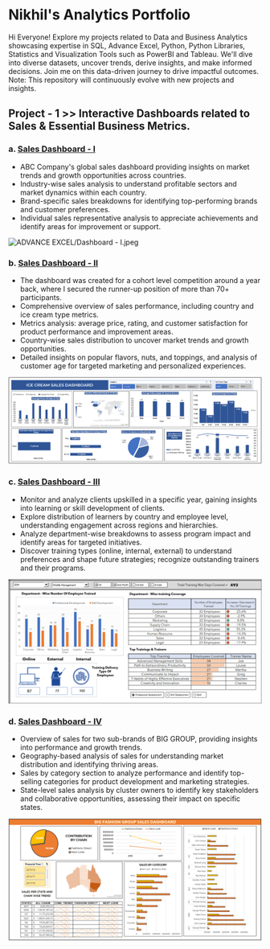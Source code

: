 # Nikhil's Analytics Portfolio
Hi Everyone! Explore my projects related to Data and Business Analytics showcasing expertise in SQL, Advance Excel, Python, Python Libraries, Statistics and Visualization Tools such as PowerBI and Tableau. We'll dive into diverse datasets, uncover trends, derive insights, and make informed decisions. Join me on this data-driven journey to drive impactful outcomes.
Note: This repository will continuously evolve with new projects and insights.

## Project - 1 >>  Interactive Dashboards related to Sales & Essential Business Metrics.

### a. [Sales Dashboard - I](https://github.com/NikhilAsudani1/Analytics-Portfolio/blob/89897dec5b36e1f4b6570b6f88e760313f31e358/ADVANCE%20EXCEL/Dashboard%20-%20I%20(Raw%20%26%20Woking%20File).xlsx)
- ABC Company's global sales dashboard providing insights on market trends and growth opportunities across countries.
- Industry-wise sales analysis to understand profitable sectors and market dynamics within each country.
- Brand-specific sales breakdowns for identifying top-performing brands and customer preferences.
- Individual sales representative analysis to appreciate achievements and identify areas for improvement or support.

![ADVANCE EXCEL/Dashboard - I.jpeg](https://drive.google.com/file/d/1uPoMqr0WcgdFr6ZlBkP0a-Oa8U_RtkMq/view?usp=drive_link)

### b. [Sales Dashboard - II](https://github.com/NikhilAsudani1/Analytics-Portfolio/blob/89897dec5b36e1f4b6570b6f88e760313f31e358/ADVANCE%20EXCEL/Dashboard%20-%20II%20(Raw%20%26%20Woking%20File).xlsx)
- The dashboard was created for a cohort level competition around a year back, where I secured the runner-up position of more than 70+ participants.
- Comprehensive overview of sales performance, including country and ice cream type metrics.
- Metrics analysis: average price, rating, and customer satisfaction for product performance and improvement areas.
- Country-wise sales distribution to uncover market trends and growth opportunities.
- Detailed insights on popular flavors, nuts, and toppings, and analysis of customer age for targeted marketing and personalized experiences.

![ADVANCE EXCEL/Dashboard - II.jpeg](https://github.com/NikhilAsudani1/Analytics-Portfolio/blob/89897dec5b36e1f4b6570b6f88e760313f31e358/ADVANCE%20EXCEL/Dashboard%20-%20II.PNG)

### c. [Sales Dashboard - III](https://github.com/NikhilAsudani1/Analytics-Portfolio/blob/89897dec5b36e1f4b6570b6f88e760313f31e358/ADVANCE%20EXCEL/Dashboard%20-%20III%20(Raw%20%26%20Woking%20File).xlsx)
- Monitor and analyze clients upskilled  in a specific year, gaining insights into learning or skill development of clients.
- Explore distribution of learners by country and employee level, understanding engagement across regions and hierarchies.
- Analyze department-wise breakdowns to assess program impact and identify areas for targeted initiatives.
- Discover training types (online, internal, external) to understand preferences and shape future strategies; recognize outstanding trainers and their programs.

![ADVANCE EXCEL/Dashboard - III.jpeg](https://github.com/NikhilAsudani1/Analytics-Portfolio/blob/89897dec5b36e1f4b6570b6f88e760313f31e358/ADVANCE%20EXCEL/Dashboard%20-%20III.PNG)

### d. [Sales Dashboard - IV](https://github.com/NikhilAsudani1/Analytics-Portfolio/blob/89897dec5b36e1f4b6570b6f88e760313f31e358/ADVANCE%20EXCEL/Dashboard%20-%20IV%20(Raw%20%26%20Woking%20File).xlsx)
- Overview of sales for two sub-brands of BIG GROUP, providing insights into performance and growth trends.
- Geography-based analysis of sales for understanding market distribution and identifying thriving areas.
- Sales by category section to analyze performance and identify top-selling categories for product development and marketing strategies.
- State-level sales analysis by cluster owners to identify key stakeholders and collaborative opportunities, assessing their impact on specific states.

![ADVANCE EXCEL/Dashboard - IV.jpeg](https://github.com/NikhilAsudani1/Analytics-Portfolio/blob/89897dec5b36e1f4b6570b6f88e760313f31e358/ADVANCE%20EXCEL/Dashboard%20-%20IV.PNG)


